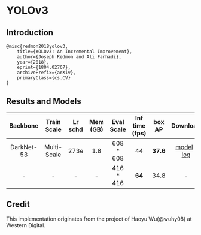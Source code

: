 # YOLOv3

## Introduction
```
@misc{redmon2018yolov3,
    title={YOLOv3: An Incremental Improvement},
    author={Joseph Redmon and Ali Farhadi},
    year={2018},
    eprint={1804.02767},
    archivePrefix={arXiv},
    primaryClass={cs.CV}
}
```

## Results and Models

|    Backbone     | Train Scale  | Lr schd | Mem (GB) | Eval Scale | Inf time (fps) | box AP | Download |
| :-------------: | :----------: | :-----: | :------: | :--------: | :------------: | :----: |:--------:|
|   DarkNet-53    | Multi-Scale  |  273e   |   1.8    | 608 * 608  |      44        |**37.6**| [model](https://drive.google.com/file/d/1Ca27fP4hlBFduMCv5b_f-0J9EdfxCgPb/view?usp=sharing) &#124; [log](https://github.com/open-mmlab/mmdetection/files/4910982/log.zip) |
|        -        |      -       |     -   |  -       | 416 * 416  |      **64**    |  34.8  | - |


## Credit
This implementation originates from the project of Haoyu Wu(@wuhy08) at Western Digital.
